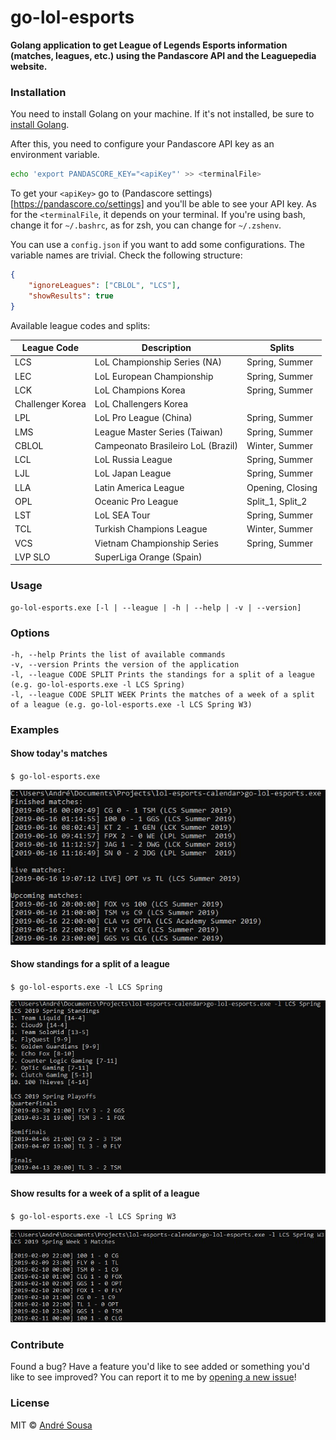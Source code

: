 # go-lol-esports

**Golang application to get League of Legends Esports information (matches, leagues, etc.) using the Pandascore API and the Leaguepedia website.**

### Installation
You need to install Golang on your machine. If it's not installed, be sure to
[install Golang](https://golang.org/doc/install).

After this, you need to configure your Pandascore API key as an environment variable.
```sh
echo 'export PANDASCORE_KEY="<apiKey"' >> <terminalFile>
```

To get your `<apiKey>` go to (Pandascore
settings)[https://pandascore.co/settings] and you'll be able to see your API
key. As for the `<terminalFile`, it depends on your terminal. If you're using
bash, change it for `~/.bashrc`, as for zsh, you can change for `~/.zshenv`.

You can use a `config.json` if you want to add some configurations. The variable
names are trivial. Check the following structure:
```json
{
    "ignoreLeagues": ["CBLOL", "LCS"],
    "showResults": true 
}
```

Available league codes and splits:

| League Code | Description | Splits |
| --- | --- | --- |
| LCS | LoL Championship Series (NA) | Spring, Summer |
| LEC | LoL European Championship | Spring, Summer |
| LCK | LoL Champions Korea | Spring, Summer |
| Challenger Korea | LoL Challengers Korea | |
| LPL | LoL Pro League (China) | Spring, Summer |
| LMS | League Master Series (Taiwan) | Spring, Summer |
| CBLOL | Campeonato Brasileiro LoL (Brazil) | Winter, Summer |
| LCL | LoL Russia League | Spring, Summer |
| LJL | LoL Japan League | Spring, Summer |
| LLA | Latin America League | Opening, Closing |
| OPL | Oceanic Pro League | Split_1, Split_2 |
| LST | LoL SEA Tour | Spring, Summer |
| TCL | Turkish Champions League | Winter, Summer |
| VCS | Vietnam Championship Series | Spring, Summer |
| LVP SLO | SuperLiga Orange (Spain) | |

### Usage
```
go-lol-esports.exe [-l | --league | -h | --help | -v | --version]
```

### Options

```
-h, --help Prints the list of available commands
-v, --version Prints the version of the application
-l, --league CODE SPLIT Prints the standings for a split of a league (e.g. go-lol-esports.exe -l LCS Spring)
-l, --league CODE SPLIT WEEK Prints the matches of a week of a split of a league (e.g. go-lol-esports.exe -l LCS Spring W3)

```

### Examples

#### Show today's matches

`$ go-lol-esports.exe`

![ScreenShot](/img/today_matches.jpg)

#### Show standings for a split of a league

`$ go-lol-esports.exe -l LCS Spring`

![ScreenShot](/img/league_standings.jpg)

#### Show results for a week of a split of a league

`$ go-lol-esports.exe -l LCS Spring W3`

![ScreenShot](/img/league_week_results.jpg)

### Contribute

Found a bug? Have a feature you'd like to see added or something you'd like to see improved? You can report it to me by [opening a new issue](https://github.com/aosousa/go-lol-esports/issues)!

### License

MIT © [André Sousa](https://github.com/aosousa)
